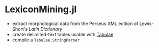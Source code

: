 # LexiconMining.jl

- extract morphological data from the Perseus XML edition of Lewis-Short's *Latin Dictionary*
- create delimited-text tables usable with [Tabulae](https://github.com/neelsmith/Tabulae.jl) 
- compile a `Tabulae.StringParser`